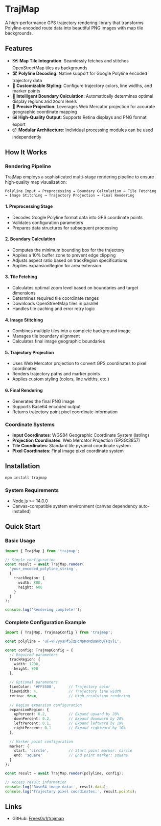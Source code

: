 # TrajMap

A high-performance GPS trajectory rendering library that transforms Polyline-encoded route data into beautiful PNG images with map tile backgrounds.

## Features

- 🗺️ **Map Tile Integration**: Seamlessly fetches and stitches OpenStreetMap tiles as backgrounds
- 🛣️ **Polyline Decoding**: Native support for Google Polyline encoded trajectory data
- 🎨 **Customizable Styling**: Configure trajectory colors, line widths, and marker points
- 📐 **Intelligent Boundary Calculation**: Automatically determines optimal display regions and zoom levels
- 🎯 **Precise Projection**: Leverages Web Mercator projection for accurate geographic coordinate mapping
- 🖼️ **High-Quality Output**: Supports Retina displays and PNG format export
- 📦 **Modular Architecture**: Individual processing modules can be used independently

## How It Works

### Rendering Pipeline

TrajMap employs a sophisticated multi-stage rendering pipeline to ensure high-quality map visualization:

```
Polyline Input → Preprocessing → Boundary Calculation → Tile Fetching → Image Stitching → Trajectory Projection → Final Rendering
```

#### 1. Preprocessing Stage
- Decodes Google Polyline format data into GPS coordinate points
- Validates configuration parameters
- Prepares data structures for subsequent processing

#### 2. Boundary Calculation
- Computes the minimum bounding box for the trajectory
- Applies a 10% buffer zone to prevent edge clipping
- Adjusts aspect ratio based on trackRegion specifications
- Applies expansionRegion for area extension

#### 3. Tile Fetching
- Calculates optimal zoom level based on boundaries and target dimensions
- Determines required tile coordinate ranges
- Downloads OpenStreetMap tiles in parallel
- Handles tile caching and error retry logic

#### 4. Image Stitching
- Combines multiple tiles into a complete background image
- Manages tile boundary alignment
- Calculates final image geographic boundaries

#### 5. Trajectory Projection
- Uses Web Mercator projection to convert GPS coordinates to pixel coordinates
- Renders trajectory paths and marker points
- Applies custom styling (colors, line widths, etc.)

#### 6. Final Rendering
- Generates the final PNG image
- Supports Base64 encoded output
- Returns trajectory point pixel coordinate information

### Coordinate Systems

- **Input Coordinates**: WGS84 Geographic Coordinate System (lat/lng)
- **Projection Coordinates**: Web Mercator Projection (EPSG:3857)
- **Tile Coordinates**: Standard tile pyramid coordinate system
- **Pixel Coordinates**: Final image pixel coordinate system

## Installation

```bash
npm install trajmap
```

### System Requirements

- Node.js >= 14.0.0
- Canvas-compatible system environment (canvas dependency auto-installed)

## Quick Start

### Basic Usage

```typescript
import { TrajMap } from 'trajmap';

// Simple configuration
const result = await TrajMap.render(
  'your_encoded_polyline_string',
  {
    trackRegion: {
      width: 800,
      height: 600
    }
  }
);

console.log('Rendering complete!');
```

### Complete Configuration Example

```typescript
import { TrajMap, TrajmapConfig } from 'trajmap';

const polyline = 'u{~vFvyys@fS]z@cNpKoMdQaHbU{FzV}L';

const config: TrajmapConfig = {
  // Required parameters
  trackRegion: {
    width: 1200,
    height: 800
  },
  
  // Optional parameters
  lineColor: '#FF5500',      // Trajectory color
  lineWidth: 4,              // Trajectory line width
  retina: true,              // High-resolution rendering
  
  // Region expansion configuration
  expansionRegion: {
    upPercent: 0.2,          // Expand upward by 20%
    downPercent: 0.2,        // Expand downward by 20%
    leftPercent: 0.1,        // Expand leftward by 10%
    rightPercent: 0.1        // Expand rightward by 10%
  },
  
  // Marker point configuration
  marker: {
    start: 'circle',         // Start point marker: circle
    end: 'square'            // End point marker: square
  }
};

const result = await TrajMap.render(polyline, config);

// Access result information
console.log('Base64 image data:', result.data);
console.log('Trajectory pixel coordinates:', result.points);
```

## Links

- GitHub: [Frees0u1/trajmap](https://github.com/Frees0u1/trajmap)
